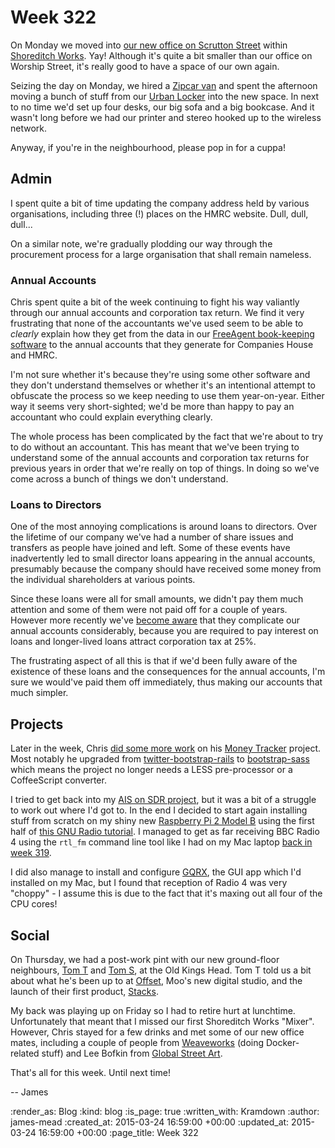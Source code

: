 Week 322
========

On Monday we moved into [our new office on Scrutton Street][GFRHQ 3.0] within [Shoreditch Works][]. Yay! Although it's quite a bit smaller than our office on Worship Street, it's really good to have a space of our own again.

Seizing the day on Monday, we hired a [Zipcar van][] and spent the afternoon moving a bunch of stuff from our [Urban Locker][] into the new space. In next to no time we'd set up four desks, our big sofa and a big bookcase. And it wasn't long before we had our printer and stereo hooked up to the wireless network.

Anyway, if you're in the neighbourhood, please pop in for a cuppa!

## Admin

I spent quite a bit of time updating the company address held by various organisations, including three (!) places on the HMRC website. Dull, dull, dull...

On a similar note, we're gradually plodding our way through the procurement process for a large organisation that shall remain nameless.

### Annual Accounts

Chris spent quite a bit of the week continuing to fight his way valiantly through our annual accounts and corporation tax return. We find it very frustrating that none of the accountants we've used seem to be able to _clearly_ explain how they get from the data in our [FreeAgent book-keeping software][FreeAgent] to the annual accounts that they generate for Companies House and HMRC.

I'm not sure whether it's because they're using some other software and they don't understand themselves or whether it's an intentional attempt to obfuscate the process so we keep needing to use them year-on-year. Either way it seems very short-sighted; we'd be more than happy to pay an accountant who could explain everything clearly.

The whole process has been complicated by the fact that we're about to try to do without an accountant. This has meant that we've been trying to understand some of the annual accounts and corporation tax returns for previous years in order that we're really on top of things. In doing so we've come across a bunch of things we don't understand.

### Loans to Directors

One of the most annoying complications is around loans to directors. Over the lifetime of our company we've had a number of share issues and transfers as people have joined and left. Some of these events have inadvertently led to small director loans appearing in the annual accounts, presumably because the company should have received some money from the individual shareholders at various points.

Since these loans were all for small amounts, we didn't pay them much attention and some of them were not paid off for a couple of years. However more recently we've [become aware][Director's Loans] that they complicate our annual accounts considerably, because you are required to pay interest on loans and longer-lived loans attract corporation tax at 25%.

The frustrating aspect of all this is that if we'd been fully aware of the existence of these loans and the consequences for the annual accounts, I'm sure we would've paid them off immediately, thus making our accounts that much simpler.

## Projects

Later in the week, Chris [did some more work][Money Tracker changes] on his [Money Tracker][] project. Most notably he upgraded from [twitter-bootstrap-rails][] to [bootstrap-sass][] which means the project no longer needs a LESS pre-processor or a CoffeeScript converter.

I tried to get back into my [AIS on SDR project][], but it was a bit of a struggle to work out where I'd got to. In the end I decided to start again installing stuff from scratch on my shiny new [Raspberry Pi 2 Model B][] using the first half of [this GNU Radio tutorial][]. I managed to get as far receiving BBC Radio 4 using the `rtl_fm` command line tool like I had on my Mac laptop [back in week 319][AIS on SDR project].

I did also manage to install and configure [GQRX][], the GUI app which I'd installed on my Mac, but I found that reception of Radio 4 was very "choppy" - I assume this is due to the fact that it's maxing out all four of the CPU cores!

## Social

On Thursday, we had a post-work pint with our new ground-floor neighbours, [Tom T][] and [Tom S][], at the Old Kings Head. Tom T told us a bit about what he's been up to at [Offset][], Moo's new digital studio, and the launch of their first product, [Stacks][].

My back was playing up on Friday so I had to retire hurt at lunchtime. Unfortunately that meant that I missed our first Shoreditch Works "Mixer". However, Chris stayed for a few drinks and met some of our new office mates, including a couple of people from [Weaveworks][] (doing Docker-related stuff) and Lee Bofkin from [Global Street Art][].

That's all for this week. Until next time!

-- James

[GFRHQ 3.0]: https://foursquare.com/v/go-free-range-hq/4ea6be695c5c6cec791b9148
[Shoreditch Works]: http://shoreditchworks.com/
[Zipcar van]: http://www.zipcar.co.uk/zipvan
[Urban Locker]: http://www.urbanlocker.co.uk/
[FreeAgent]: http://www.freeagent.com/
[Director's Loans]: https://www.gov.uk/directors-loans
[Money Tracker changes]: https://github.com/chrisroos/money-tracker/compare/9a5bcf0826c86946bd586b0433046e26c8634527...32a3773f5bff9bc887a6c7eebd6918c0ab532529
[Money Tracker]: https://github.com/chrisroos/money-tracker
[twitter-bootstrap-rails]: https://github.com/seyhunak/twitter-bootstrap-rails
[bootstrap-sass]: https://github.com/twbs/bootstrap-sass
[AIS on SDR project]: /week-319#software-defined-radio
[Raspberry Pi 2 Model B]: http://www.raspberrypi.org/products/raspberry-pi-2-model-b/
[this GNU Radio tutorial]: http://www.rs-online.com/designspark/electronics/eng/blog/taking-the-raspberry-pi-2-for-a-test-drive-with-gnu-radio-2
[GQRX]: http://gqrx.dk/
[Tom T]: http://tomtaylor.co.uk/
[Tom S]: http://codon.com/
[Offset]: http://www.offsethq.com/
[Stacks]: https://www.stackshq.com/
[Weaveworks]: http://weave.works/
[Global Street Art]: http://globalstreetart.com/

:render_as: Blog
:kind: blog
:is_page: true
:written_with: Kramdown
:author: james-mead
:created_at: 2015-03-24 16:59:00 +00:00
:updated_at: 2015-03-24 16:59:00 +00:00
:page_title: Week 322
